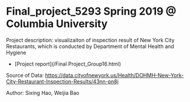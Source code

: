 # Final_project_5293 Spring 2019 @ Columbia University

Project description: visualizaiton of inspection result of New York City Restaurants, which is conducted by Department of Mental Health and Hygiene

+ [Project report](/Final Project_Group16.html)

Source of Data: https://data.cityofnewyork.us/Health/DOHMH-New-York-City-Restaurant-Inspection-Results/43nn-pn8j

Author: Sixing Hao, Weijia Bao
